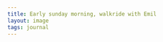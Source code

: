 ```yaml
---
title: Early sunday morning, walkride with Emil
layout: image
tags: journal
---
```

<figure>
<img src="/img/journal/IMG_1317X.jpg" alt="">
</figure>

<figure>
<img src="/img/journal/IMG_1319X.jpg" alt="">
</figure>

<figure>
<img src="/img/journal/IMG_1320X.jpg" alt="">
</figure>
